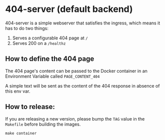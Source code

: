 # 404-server (default backend)

404-server is a simple webserver that satisfies the ingress, which means it has to do two things:

 1. Serves a configurable 404 page at `/`
 2. Serves 200 on a `/healthz`

## How to define the 404 page

The 404 page's content can be passed to the Docker container in an Environment Variable called ``PAGE_CONTENT_404``

A simple text will be sent as the content of the 404 response in absence of this env var.

## How to release:

If you are releasing a new version, please bump the `TAG` value in the `Makefile` before building the images.

    make container

